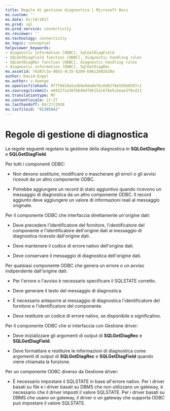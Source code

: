 ```yaml
---
title: Regole di gestione diagnostica | Microsoft Docs
ms.custom: ''
ms.date: 01/19/2017
ms.prod: sql
ms.prod_service: connectivity
ms.reviewer: ''
ms.technology: connectivity
ms.topic: conceptual
helpviewer_keywords:
- diagnostic information [ODBC], SqlGetDiagField
- SQLGetDiagField function [ODBC], diagnostic handling rules
- SQLGetDiagRec function [ODBC], diagnostic handling rules
- diagnostic information [ODBC], SqlGetDiagRec
ms.assetid: 74387c3a-d6b3-4c35-b209-b9612602b20a
author: David-Engel
ms.author: v-daenge
ms.openlocfilehash: 9f7f9d19a5a369e9da0efbc0d62f8e556b0597c1
ms.sourcegitcommit: e042272a38fb646df05152c676e5cbeae3f9cd13
ms.translationtype: MT
ms.contentlocale: it-IT
ms.lasthandoff: 04/27/2020
ms.locfileid: "81305842"
---
```

# <a name="diagnostic-handling-rules"></a>Regole di gestione di diagnostica
Le regole seguenti regolano la gestione della diagnostica in **SQLGetDiagRec** e **SQLGetDiagField**.  
  
 Per tutti i componenti ODBC:  
  
-   Non devono sostituire, modificare o mascherare gli errori o gli avvisi ricevuti da un altro componente ODBC.  
  
-   Potrebbe aggiungere un record di stato aggiuntivo quando ricevono un messaggio di diagnostica da un altro componente ODBC. Il record aggiunto deve aggiungere un valore di informazioni reali al messaggio originale.  
  
 Per il componente ODBC che interfaccia direttamente un'origine dati:  
  
-   Deve precedere l'identificatore del fornitore, l'identificatore del componente e l'identificatore dell'origine dati al messaggio di diagnostica ricevuto dall'origine dati.  
  
-   Deve mantenere il codice di errore nativo dell'origine dati.  
  
-   Deve conservare il messaggio di diagnostica dell'origine dati.  
  
 Per qualsiasi componente ODBC che genera un errore o un avviso indipendente dall'origine dati:  
  
-   Per l'errore o l'avviso è necessario specificare il SQLSTATE corretto.  
  
-   Deve generare il testo del messaggio di diagnostica.  
  
-   È necessario anteporre al messaggio di diagnostica l'identificatore del fornitore e l'identificatore del componente.  
  
-   Deve restituire un codice di errore nativo, se disponibile e significativo.  
  
 Per il componente ODBC che si interfaccia con Gestione driver:  
  
-   Deve inizializzare gli argomenti di output di **SQLGetDiagRec** e **SQLGetDiagField**.  
  
-   Deve formattare e restituire le informazioni di diagnostica come argomenti di output di **SQLGetDiagRec** e **SQLGetDiagField** quando viene chiamata la funzione.  
  
 Per un componente ODBC diverso da Gestione driver:  
  
-   È necessario impostare il SQLSTATE in base all'errore nativo. Per i driver basati su file e i driver basati su DBMS che non utilizzano un gateway, è necessario che il driver imposti il valore SQLSTATE. Per i driver basati su DBMS che usano un gateway, il driver o un gateway che supporta ODBC può impostare il valore SQLSTATE.
